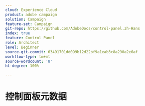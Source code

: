 ```yaml
---
cloud: Experience Cloud
product: adobe campaign
solution: Campaign
feature-set: Campaign
git-repo: https://github.com/AdobeDocs/control-panel.zh-Hans
index: true
feature: Control Panel
role: Architect
level: Beginner
source-git-commit: 63491701dd099b12d22bf9a1eab3c8a290a2e6af
workflow-type: tm+mt
source-wordcount: '8'
ht-degree: 100%

---
```



# 控制面板元数据
